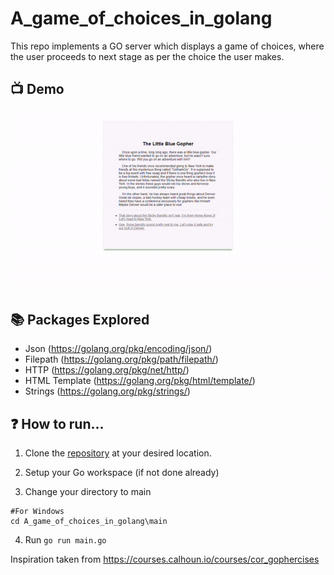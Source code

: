 # A_game_of_choices_in_golang

This repo implements a GO server which displays a 
game of choices, where the user proceeds to next stage as per the choice the user makes.

## 📺 Demo
<p align="center">
  <img src="https://github.com/hardy8059/A_game_of_choices_in_golang/blob/master/Output%20Images/Server_Illustration.gif?raw=true">
</p>

## 📚 Packages Explored

  - Json (https://golang.org/pkg/encoding/json/)
  - Filepath (https://golang.org/pkg/path/filepath/)
  - HTTP (https://golang.org/pkg/net/http/)
  - HTML Template (https://golang.org/pkg/html/template/)
  - Strings (https://golang.org/pkg/strings/)

## ❓ How to run...

  1. Clone the [repository](https://github.com/hardy8059/A_game_of_choices_in_golang) at your desired location.
  
  2. Setup your Go workspace (if not done already)
  
  3. Change your directory to main
    
    #For Windows
    cd A_game_of_choices_in_golang\main
  
  4. Run
    ```
      go run main.go
    ```

Inspiration taken from https://courses.calhoun.io/courses/cor_gophercises
